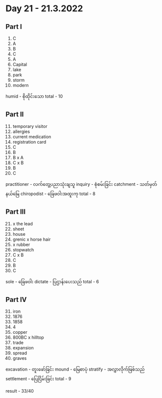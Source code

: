 # Day 21 - 21.3.2022

## Part I

1. C
2. A
3. B
4. C
5. A
6. Capital
7. lake
8. park
9. storm
10. modern

humid - စိုထိုင်းသော
total - 10

## Part II

11. temporary visitor
12. allergies
13. current medication
14. registration card
15. C
16. B
17. B x A
18. C x B
19. B
20. C

practitioner - လက်တွေ့ပညာသုံးချသူ
inquiry - စုံစမ်းခြင်း
catchment - သတ်မှတ်နယ်မြေ
chiropodist - ခြေဖဝါးအထူးကု
total - 8

## Part III

21. x the lead
22. sheet
23. house
24. grenic x horse hair
25. x rubber
26. stopwatch
27. C x B
28. C
29. B
30. C

sole - ခြေဖဝါး
dictate - ပြဌာန်းပေးသည်
total - 6

## Part IV

31. iron
32. 1876
33. 1858
34. 4
35. copper
36. 800BC x hilltop
37. trade
38. expansion
39. spread
40. graves

excavation - တူးဖော်ခြင်း
mound - မြေစာပုံ
stratify - အလွှာလိုက်ဖြစ်သည်
settlement - ပြေငြိမ်းခြင်း
total - 9

result - 33/40